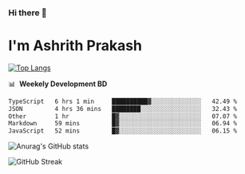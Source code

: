 ### Hi there 👋
# I'm Ashrith Prakash

[![Top Langs](https://github-readme-stats.vercel.app/api/top-langs/?username=xxcheckmatexx&count_private=true&include_all_commits=true&show_icons=true&line_height=20&title_color=FFFFFF&icon_color=FFFFFF&text_color=FFFFFF&bg_color=0D1117&langs_count=8)](https://github.com/anuraghazra/github-readme-stats)

📊 &nbsp;**Weekely Development BD**

<!--START_SECTION:waka-->

```txt
TypeScript   6 hrs 1 min     ██████████▓░░░░░░░░░░░░░░   42.49 %
JSON         4 hrs 36 mins   ████████░░░░░░░░░░░░░░░░░   32.43 %
Other        1 hr            █▓░░░░░░░░░░░░░░░░░░░░░░░   07.07 %
Markdown     59 mins         █▓░░░░░░░░░░░░░░░░░░░░░░░   06.94 %
JavaScript   52 mins         █▓░░░░░░░░░░░░░░░░░░░░░░░   06.15 %
```

<!--END_SECTION:waka-->

![Anurag's GitHub stats](https://github-readme-stats.vercel.app/api?username=xxcheckmatexx&count_private=true&show_icons=true&theme=merko)  

![GitHub Streak](http://github-readme-streak-stats.herokuapp.com?user=xxcheckmatexx&theme=merko&hide_border=true&date_format=M%20j%5B%2C%20Y%5D&fire=DD0E0B)
<br/>
